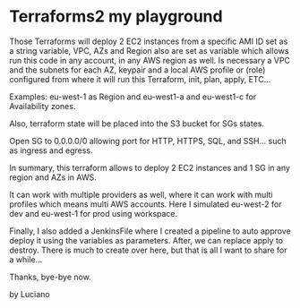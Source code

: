 # Terraforms2 my playground

Those Terraforms will deploy 2 EC2 instances from a specific AMI ID set as a string variable, VPC, AZs and Region also are set as variable which allows run this code in any account, in any AWS region as well. Is necessary a VPC and the subnets for each AZ, keypair and a local AWS profile or (role) configured from where it will run this Terraform, init, plan, apply, ETC...

Examples:
eu-west-1 as Region and eu-west1-a and eu-west1-c for Availability zones.

Also, terraform state will be placed into the S3 bucket for SGs states.

Open SG to 0.0.0.0/0 allowing port for HTTP, HTTPS, SQL, and SSH... such as ingress and egress.

In summary, this terraform allows to deploy 2 EC2 instances and 1 SG in any region and AZs in AWS.

It can work with multiple providers as well, where it can work with multi profiles which means multi AWS accounts.
Here I simulated eu-west-2 for dev and eu-west-1 for prod using workspace.

Finally, I also added a JenkinsFile where I created a pipeline to auto approve deploy it using the variables as parameters.
After, we can replace apply to destroy. There is much to create over here, but that is all I want to share for a while...

Thanks, bye-bye now.

by Luciano
